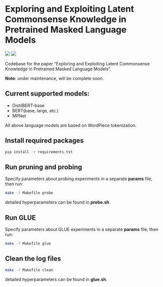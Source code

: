 <!--
 * @Author: your name
 * @Date: 2020-10-31 00:05:34
 * @LastEditTime: 2021-01-01 23:44:44
 * @LastEditors: Please set LastEditors
 * @Description: In User Settings EditUse 
 * @FilePath: /LAMA/README.md
-->
# Exploring and Exploiting Latent Commonsense Knowledge in Pretrained Masked Language Models
![](https://img.shields.io/badge/Language%20Model%20Pruning(LAMP)-DistilBERT%2FBERT%2FMPNet-blue.svg) ![](https://img.shields.io/badge/paper-pdf-red.svg)


Codebase for the paper "Exploring and Exploiting Latent Commonsense Knowledge in Pretrained Masked Language Models".

**Note**: under maintenance, will be complete soon.

## Current supported models:
- DistilBERT-base
- BERT(base, large, etc.)
- MPNet

All above language models are based on WordPiece tokenization.


## Install required packages
```bash
pip install -r requirements.txt
```

## Run pruning and probing
Specify parameters about probing experiments in a separate **params** file, then run:
```bash
make -f Makefile probe
```
detailed hyperparameters can be found in **probe.sh**.

## Run GLUE
Specify parameters about GLUE experiments in a separate **params** file, then run:
```bash
make -f Makefile glue
```

## Clean the log files
```bash
make -f Makefile clean
```
detailed hyperparameters can be found in **glue.sh**.
